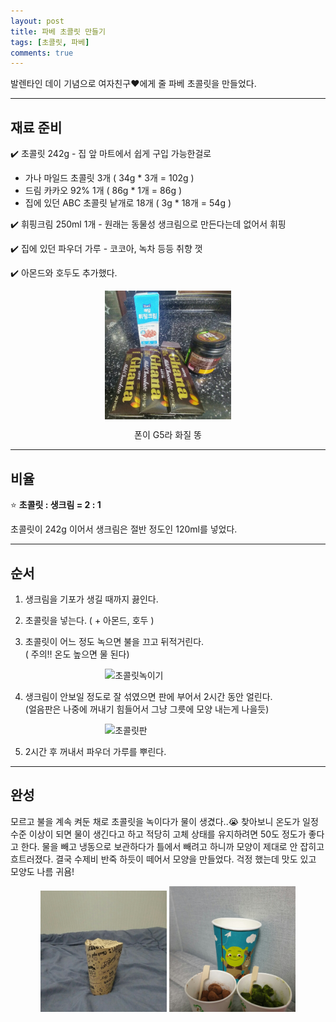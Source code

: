 ```yaml
---
layout: post
title: 파베 초콜릿 만들기
tags: [초콜릿, 파베]
comments: true
---
```


발렌타인 데이 기념으로 여자친구❤️에게 줄 파베 초콜릿을 만들었다.

---
## 재료 준비
✔️ 초콜릿 242g - 집 앞 마트에서 쉽게 구입 가능한걸로
- 가나 마일드 초콜릿 3개 ( 34g * 3개 = 102g )
- 드림 카카오 92% 1개 ( 86g * 1개 = 86g )
- 집에 있던 ABC 초콜릿 낱개로 18개 ( 3g * 18개 = 54g )

✔️ 휘핑크림 250ml 1개 - 원래는 동물성 생크림으로 만든다는데 없어서 휘핑   

✔️ 집에 있던 파우더 가루 - 코코아, 녹차 등등 취향 껏  

✔️ 아몬드와 호두도 추가했다.  

<img src="/public/images/2020-02-15-chocolate/재료.jpeg" style="display: block; margin: 0px auto;" width="40%" height="30%" title="재료" alt="재료"/>
<p style="text-align: center;">폰이 G5라 화질 똥</p>

---
## 비율
⭐️ **초콜릿 : 생크림 = 2 : 1**

초콜릿이 242g 이어서 생크림은 절반 정도인 120ml를 넣었다.

---
## 순서
1. 생크림을 기포가 생길 때까지 끓인다.

2. 초콜릿을 넣는다. ( + 아몬드, 호두 )  

3. 초콜릿이 어느 정도 녹으면 불을 끄고 뒤적거린다.   
( 주의‼️ 온도 높으면 물 된다)  

<img src="/public/images/2020-02-15-chocolate/초콜릿녹이기.jpeg" style="display: block; margin: 0px auto;" width="40%" height="30%" title="초콜릿녹이기" alt="초콜릿녹이기"/>

4. 생크림이 안보일 정도로 잘 섞였으면 판에 부어서 2시간 동안 얼린다.  
(얼음판은 나중에 꺼내기 힘들어서 그냥 그릇에 모양 내는게 나을듯)  

<img src="/public/images/2020-02-15-chocolate/초콜릿판.jpeg" style="display: block; margin: 0px auto;" width="40%" height="30%" title="초콜릿판" alt="초콜릿판"/>

5. 2시간 후 꺼내서 파우더 가루를 뿌린다.

---
## 완성
모르고 불을 계속 켜둔 채로 초콜릿을 녹이다가 물이 생겼다..😭 찾아보니 온도가 일정 수준 이상이 되면 물이 생긴다고 하고 적당히 고체 상태를 유지하려면 50도 정도가 좋다고 한다.
물을 빼고 냉동으로 보관하다가 틀에서 빼려고 하니까 모양이 제대로 안 잡히고 흐트러졌다. 결국 수제비 반죽 하듯이 떼어서 모양을 만들었다.
걱정 했는데 맛도 있고 모양도 나름 귀욤!
<div style="text-align: center;">
    <img src="/public/images/2020-02-15-chocolate/포장.jpeg" style=" display: inline-block;   width: 40%; height: 30%"  title="포장" alt="포장"/>
    <img src="/public/images/2020-02-15-chocolate/완성.jpeg" style=" display: inline-block;  width: 40%; height: 30%" title="완성" alt="완성"/>
</div>


